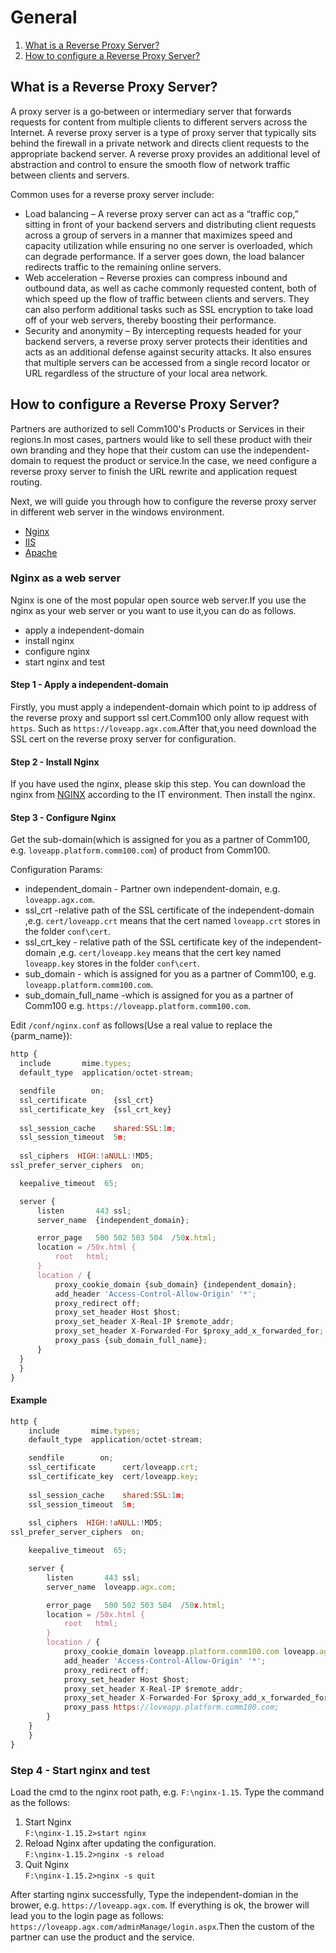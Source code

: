 # General
1. [What is a Reverse Proxy Server?](#what-is-a-reverse-proxy-server-)
2. [How to configure a Reverse Proxy Server?](#how-to-configure-a-reverse-proxy-server-)

## What is a Reverse Proxy Server?
  A proxy server is a go‑between or intermediary server that forwards requests for content from multiple clients to different servers across the Internet. A reverse proxy server is a type of proxy server that typically sits behind the firewall in a private network and directs client requests to the appropriate backend server. A reverse proxy provides an additional level of abstraction and control to ensure the smooth flow of network traffic between clients and servers.  

  Common uses for a reverse proxy server include:  

  - Load balancing – A reverse proxy server can act as a “traffic cop,” sitting in front of your backend servers and distributing client requests across a group of servers in a manner that maximizes speed and capacity utilization while ensuring no one server is overloaded, which can degrade performance. If a server goes down, the load balancer redirects traffic to the remaining online servers.
  - Web acceleration – Reverse proxies can compress inbound and outbound data, as well as cache commonly requested content, both of which speed up the flow of traffic between clients and servers. They can also perform additional tasks such as SSL encryption to take load off of your web servers, thereby boosting their performance.
  - Security and anonymity – By intercepting requests headed for your backend servers, a reverse proxy server protects their identities and acts as an additional defense against security attacks. It also ensures that multiple servers can be accessed from a single record locator or URL regardless of the structure of your local area network.

## How to configure a Reverse Proxy Server?
  Partners are authorized to sell Comm100's Products or Services in their regions.In most cases, partners would like to sell these product with their own branding and they hope that their custom can use the independent-domain to request the product or service.In the case, we need configure a reverse proxy server to finish the URL rewrite and application request routing.

  Next, we will guide you through how to configure the reverse proxy server in different web server in the windows environment.
- [Nginx](#nginx-as-a-web-server) 
- [IIS](https://github.com/hypnus1983/LivechatAPI/blob/master/arr.md)
- [Apache](#apache-as-a-web-server)

### Nginx as a web server
  Nginx is one of the most popular open source web server.If you use the nginx as your web server or you want to use it,you can do as follows.
  - apply a independent-domain
  - install nginx
  - configure nginx
  - start nginx and test

#### Step 1 - Apply a independent-domain
  Firstly, you must apply a independent-domain which point to ip address of the reverse proxy and support ssl cert.Comm100 only allow request with `https`. Such as `https://loveapp.agx.com`.After that,you need download the SSL cert on the reverse proxy server for configuration.

#### Step 2 - Install Nginx
  If you have used the nginx, please skip this step. 
  You can download the nginx from [NGINX](http://nginx.org/en/download.html) according to the IT environment.
  Then install the nginx.

#### Step 3 - Configure Nginx
  Get the sub-domain(which is assigned for you as a partner of Comm100, e.g. `loveapp.platform.comm100.com`) of product from Comm100.  
  
  Configuration Params:
  - independent_domain - Partner own independent-domain, e.g. `loveapp.agx.com`.
  - ssl_crt -relative path of the SSL certificate of the independent-domain ,e.g. `cert/loveapp.crt` means that the cert named `loveapp.crt` stores in the folder `conf\cert`.
  - ssl_crt_key - relative path of the SSL certificate key of the independent-domain ,e.g. `cert/loveapp.key` means that the cert key named `loveapp.key` stores in the folder `conf\cert`.
  - sub_domain - which is assigned for you as a partner of Comm100, e.g. `loveapp.platform.comm100.com`.
  - sub_domain_full_name -which is assigned for you as a partner of Comm100 e.g. `https://loveapp.platform.comm100.com`.
       
       
   Edit `/conf/nginx.conf` as follows(Use a real value to replace the {parm_name}):   

  ```javascript
  http {
    include       mime.types;
    default_type  application/octet-stream;

    sendfile        on;
    ssl_certificate      {ssl_crt}
    ssl_certificate_key  {ssl_crt_key}
    
    ssl_session_cache    shared:SSL:1m;
    ssl_session_timeout  5m;
    
    ssl_ciphers  HIGH:!aNULL:!MD5;
ssl_prefer_server_ciphers  on;

    keepalive_timeout  65;

    server {
        listen       443 ssl;
        server_name  {independent_domain};

        error_page   500 502 503 504  /50x.html;
        location = /50x.html {
            root   html;
        }
        location / {
            proxy_cookie_domain {sub_domain} {independent_domain}; 
            add_header 'Access-Control-Allow-Origin' '*';
            proxy_redirect off;
            proxy_set_header Host $host;
            proxy_set_header X-Real-IP $remote_addr;
            proxy_set_header X-Forwarded-For $proxy_add_x_forwarded_for;
            proxy_pass {sub_domain_full_name};
        }
    }
    }
}
  ```

#### Example

```javascript
http {
    include       mime.types;
    default_type  application/octet-stream;

    sendfile        on;
    ssl_certificate      cert/loveapp.crt; 
    ssl_certificate_key  cert/loveapp.key; 
    
    ssl_session_cache    shared:SSL:1m;
    ssl_session_timeout  5m;
    
    ssl_ciphers  HIGH:!aNULL:!MD5;
ssl_prefer_server_ciphers  on;

    keepalive_timeout  65;

    server {
        listen       443 ssl;
        server_name  loveapp.agx.com; 

        error_page   500 502 503 504  /50x.html;
        location = /50x.html {
            root   html;
        }
        location / {
            proxy_cookie_domain loveapp.platform.comm100.com loveapp.agx.com; 
            add_header 'Access-Control-Allow-Origin' '*';
            proxy_redirect off;
            proxy_set_header Host $host;
            proxy_set_header X-Real-IP $remote_addr;
            proxy_set_header X-Forwarded-For $proxy_add_x_forwarded_for;
            proxy_pass https://loveapp.platform.comm100.com;
        }
    }
    }
}
```

### Step 4 - Start nginx and test
Load the cmd to the nginx root path, e.g. `F:\nginx-1.15`. Type the command as the follows:
1. Start Nginx   
   `F:\nginx-1.15.2>start nginx`
2. Reload Nginx after updating the configuration.    
   `F:\nginx-1.15.2>nginx -s reload`
3. Quit Nginx    
   `F:\nginx-1.15.2>nginx -s quit`

After starting nginx successfully, Type the independent-domian in the brower, e.g. `https://loveapp.agx.com`. If everything is ok, the brower will lead you to the login page as follows:
`https://loveapp.agx.com/adminManage/login.aspx`.Then the custom of the partner can use the product and the service.
